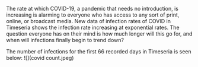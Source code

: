 The rate at which COVID-19, a pandemic that needs no introduction, is increasing is alarming to everyone who has access to any sort of print, online, or broadcast media.  New data of infection rates of COVID in Timeseria shows the infection rate increasing at exponential rates.  The question everyone has on their mind is how much longer will this go for, and when will infections finally begin to trend down?

The number of infections for the first 66 recorded days in Timeseria is seen below:
![](covid count.jpeg)
